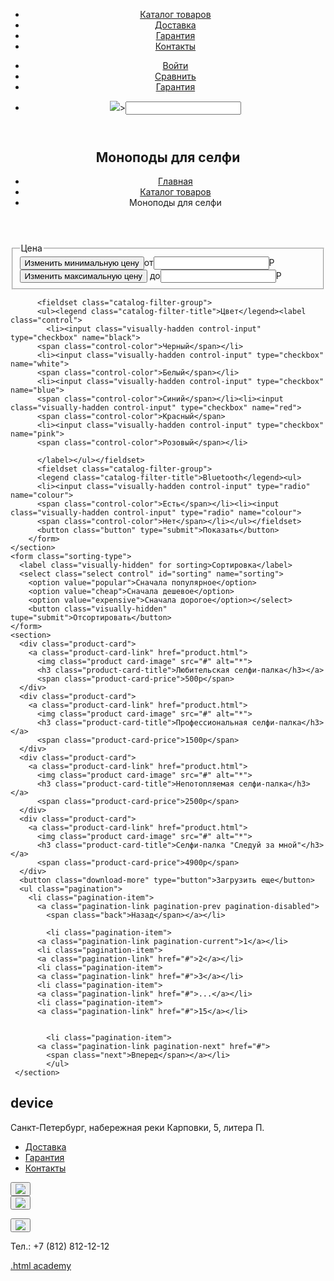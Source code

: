 <!DOCTYPE html>
<html lang="ru">
 <head>
  <meta charset="utf-8">
  <title>Каталог"</title> 
 </head>

 <body>
  <header class="page header">
   <nav class="navigation">
    <ul class="navigation-list">
      <li class="navigation-item">
        <a class="navigation-link" href="catalog.html">Каталог товаров</a>
      <li class="navigation-item">
        <a class="navigation-link" href="delievery.html">Доставка</a>
      </li>  
      <li class="navigation-item">
        <a class="navigation-link" href="guarantee.html">Гарантия</a>
      </li>   
      <li class="navigation-item">
        <a class="navigation-link" href="contacts.html">Контакты</a>  
      </li>
    </ul>  
    <ul class="navigation-user">
      <li class="navigation-item">
        <a class="navigation-link" href="entrance.html">
        Войти</a>  
      </li>  
      <li class="navigation-item">
        <a class="navigation-link" href="comparison.html">Сравнить</a>
      </li>
      <li class="navigation-item">
        <a class="navigation-link" href="guarantee.html">Гарантия</a>
      </li>   
    </ul>
    <ul class="navigation-user">  
      <li class="navigation-item">
        <form action="catalog.html"><img src="loupe.jpg">><label><input name="Search"></label></form>
      </li> 
    </ul>  
   </nav>
  </header> 
  <main class="main-inner">
    <header class="inner-header">
      <h2 class="inner-header-title">Моноподы для селфи</h2>
      <ul class="product-list">
        <li class="product-item">
          <a class="product-link" href="index.html">Главная</a>
        </li>
        <li class="product-item"><a class="product-link" href="catalog.html">Каталог товаров</a></li>
        <li class="product-item"><a class="product-link">Моноподы для селфи</a></li>
      </ul>  
    </header>
    <section class="filter-products">
      <form class="catalog-filter" action="catalog.html" nethod="get">
        <fieldset class="catalog-filter-group"> 
          <legend class="catalog-filter-title">Цена</legend>
          <button class="range toggle toggle-min" type="button">
            <span class="visually-hidden">Изменить минимальную цену</span></button><label class="catalog-filter-label">от<input class="catalog-filter-input" type="number" name="min price">Р</label>
            <button class="range toggle toggle-max" type="button">
            <span class="visually-hidden">Изменить максимальную цену</span></button>
            <label class="catalog-filter-label">до<input class="catalog-filter-input" type="number" name="max price">Р</label>
          </fieldset>
          
          <fieldset class="catalog-filter-group">
          <ul><legend class="catalog-filter-title">Цвет</legend><label class="control">
            <li><input class="visually-hadden control-input" type="checkbox" name="black">
          <span class="control-color">Черный</span></li>
          <li><input class="visually-hadden control-input" type="checkbox" name="white">
          <span class="control-color">Белый</span></li>
          <li><input class="visually-hadden control-input" type="checkbox" name="blue">
          <span class="control-color">Синий</span></li><li><input class="visually-hadden control-input" type="checkbox" name="red">
          <span class="control-color">Красный</span>
          <li><input class="visually-hadden control-input" type="checkbox" name="pink">
          <span class="control-color">Розовый</span></li>
          
          </label></ul></fieldset>
          <fieldset class="catalog-filter-group">
          <legend class="catalog-filter-title">Bluetooth</legend><ul>
          <li><input class="visually-hadden control-input" type="radio" name="colour">
          <span class="control-color">Есть</span></li><li><input class="visually-hadden control-input" type="radio" name="colour">
          <span class="control-color">Нет</span></li></ul></fieldset>
          <button class="button" type="submit">Показать</button>
        </form>
    </section>
    <form class="sorting-type">
      <label class="visually-hidden" for sorting>Сортировка</label>
      <select class="select control" id="sorting" name="sorting">
        <option value="popular">Сначала популярное</option>
        <option value="cheap">Сначала дешевое</option>
        <option value="expensive">Сначала дорогое</option></select>
        <button class="visually-hidden" tupe="submit">Отсортировать</button>
    </form>
    <section>
      <div class="product-card">
        <a class="product-card-link" href="product.html">
          <img class="product card-image" src="#" alt="*">
          <h3 class="product-card-title">Любительская селфи-палка</h3></a>
          <span class="product-card-price">500р</span>
      </div>
      <div class="product-card">
        <a class="product-card-link" href="product.html">
          <img class="product card-image" src="#" alt="*">
          <h3 class="product-card-title">Профессиональная селфи-палка</h3></a>
          <span class="product-card-price">1500р</span>
      </div>
      <div class="product-card">
        <a class="product-card-link" href="product.html">
          <img class="product card-image" src="#" alt="*">
          <h3 class="product-card-title">Непотопляемая селфи-палка</h3></a>
          <span class="product-card-price">2500р</span>
      </div>
      <div class="product-card">
        <a class="product-card-link" href="product.html">
          <img class="product card-image" src="#" alt="*">
          <h3 class="product-card-title">Селфи-палка "Следуй за мной"</h3></a>
          <span class="product-card-price">4900р</span>
      </div>
      <button class="download-more" type="button">Загрузить еще</button>
      <ul class="pagination">
        <li class="pagination-item">
          <a class="pagination-link pagination-prev pagination-disabled">
            <span class="back">Назад</span></a></li>
            
            <li class="pagination-item">
          <a class="pagination-link pagination-current">1</a></li>
          <li class="pagination-item">
          <a class="pagination-link" href="#">2</a></li>
          <li class="pagination-item">
          <a class="pagination-link" href="#">3</a></li>
          <li class="pagination-item">
          <a class="pagination-link" href="#">...</a></li>
          <li class="pagination-item">
          <a class="pagination-link" href="#">15</a></li>
          
            
            <li class="pagination-item">
          <a class="pagination-link pagination-next" href="#">
            <span class="next">Вперед</span></a></li>
            </ul>
     </section>  
  </main>  
  <footer>
    <h2 class="foot">device</h2> 
    <p>Санкт-Петербург, набережная
реки Карповки, 5, литера П.</p>
<nav class="footer">
    <ul class="footer-list">
      <li class="footer-item">
        <a class="footer-link" href="delievery.html">Доставка</a>
      </li>  
      <li class="footer-item">
        <a class="footer-link" href="guarantee.html">Гарантия</a>
      </li>   
      <li class="footer-item">
        <a class="footer-link" href="contacts.html">Контакты</a>  
      </li>
    </ul> 
    </nav>
    <nav class="social-list">
      <form action="https://www.facebook.com/htmlacademy">
   <button type="button"><img src="fb.jpeg"></button>
  </form>
  <form action="https://www.instagram.com/htmlacademy">
   <button type="button"><img src="inst.jpg"></button>
  </form>
  <form action="https://www.twitter.com/htmlacademy_ru">
   <button type="button"><img src="twit.jpg"></button>
  </form>
    </nav>
    <p class="telephone">Тел.: +7 (812) 812-12-12</p>
    <a class="academy" href="https://htmlacademy.ru">.html academy</a>
    </footer>  
 </body>
</html>

